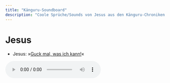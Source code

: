 ```yaml
---
title: "Känguru-Soundboard"
description: "Coole Sprüche/Sounds von Jesus aus den Känguru-Chroniken."
---
```

# Jesus

- Jesus: »[Guck mal, was ich kann!](../files/jesus-guck_mal_was_ich_kann.mp3)«

<audio controls><source src='../files/jesus-guck_mal_was_ich_kann.mp3' type='audio/mpeg'></audio>

